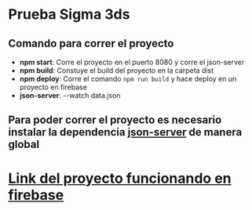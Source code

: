# Prueba Sigma 3ds

## Comando para correr el proyecto
  - **npm start**: Corre el proyecto en el puerto 8080 y corre el json-server
  - **npm build**: Constuye el build del proyecto en la carpeta dist
  - **npm deploy**: Corre el comando `npm run build` y hace deploy en un proyecto en firebase
  - **json-server**: --watch  data.json

## Para poder correr el proyecto es necesario instalar la dependencia [**json-server**](https://www.npmjs.com/package/json-server "Json-server") de manera global


# [Link del proyecto funcionando en firebase](https://sigma3ds.web.app/ "Link del proyecto funcionando")

